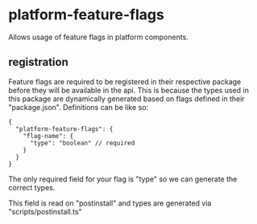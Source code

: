 # platform-feature-flags

Allows usage of feature flags in platform components. 

## registration
Feature flags are required to be registered in their respective package before they will be available in the api. 
This is because the types used in this package are dynamically generated based on flags defined in their "package.json".
Definitions can be like so:
```json5
{
  "platform-feature-flags": {
    "flag-name": {
      "type": "boolean" // required
    }
  }
}
```
The only required field for your flag is "type" so we can generate the correct types.

This field is read on "postinstall" and types are generated via "scripts/postinstall.ts"
